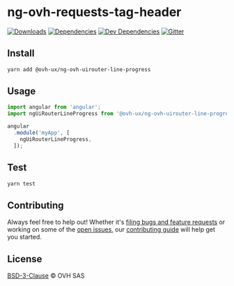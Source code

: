 # ng-ovh-requests-tag-header


[![Downloads](https://badgen.net/npm/dt/@ovh-ux/ng-ovh-uirouter-line-progress)](https://npmjs.com/package/@ovh-ux/ng-ovh-uirouter-line-progress) [![Dependencies](https://badgen.net/david/dep/ovh-ux/manager/packages/manager/modules/ng-ovh-uirouter-line-progress)](https://npmjs.com/package/@ovh-ux/ng-ovh-uirouter-line-progress?activeTab=dependencies) [![Dev Dependencies](https://badgen.net/david/dev/ovh-ux/manager/packages/manager/modules/ng-ovh-uirouter-line-progress)](https://npmjs.com/package/@ovh-ux/ng-ovh-uirouter-line-progress?activeTab=dependencies) [![Gitter](https://badgen.net/badge/gitter/ovh-ux/blue?icon=gitter)](https://gitter.im/ovh/ux)

## Install

```sh
yarn add @ovh-ux/ng-ovh-uirouter-line-progress
```
## Usage

```js
import angular from 'angular';
import ngUiRouterLineProgress from '@ovh-ux/ng-ovh-uirouter-line-progress';

angular
  .module('myApp', [
    ngUiRouterLineProgress,
  ]);
```

## Test

```sh
yarn test
```

## Contributing

Always feel free to help out! Whether it's [filing bugs and feature requests](https://github.com/ovh-ux/manager/issues/new) or working on some of the [open issues](https://github.com/ovh-ux/manager/issues), our [contributing guide](CONTRIBUTING.md) will help get you started.

## License

[BSD-3-Clause](LICENSE) © OVH SAS

